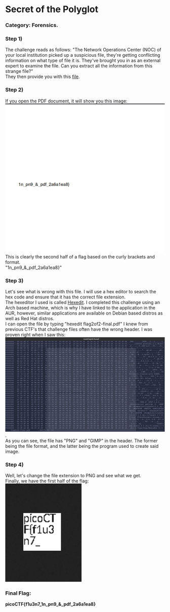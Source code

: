 # Secret of the Polyglot
### Category: Forensics.

### Step 1) 
The challenge reads as follows: "The Network Operations Center (NOC) of your local institution picked up a suspicious file, they're getting conflicting information on what type of file it is. They've brought you in as an external expert to examine the file. Can you extract all the information from this strange file?"  
They then provide you with this [file](flag2of2-final.pdf).  
### Step 2)
If you open the PDF document, it will show you this image: ![Pic of Document](screenshotOfPDF.png)  
This is clearly the second half of a flag based on the curly brackets and format.  
"1n_pn9_&_pdf_2a6a1ea8}"
### Step 3)
Let's see what is wrong with this file. I will use a hex editor to search the hex code and ensure that it has the correct file extension.   
The hexeditor I used is called [Hexedit](https://man.archlinux.org/man/hexedit.1.en). I completed this challenge using an Arch based machine, which is why I have linked to the application in the AUR, however, similar applications are available on Debian based distros as well as Red Hat distros.    
I can open the file by typing "hexedit flag2of2-final.pdf"
I knew from previous CTF's that challenge files often have the wrong header. I was proven right when I saw this: ![hexedit](hexedit.png).  
As you can see, the file has "PNG" and "GIMP" in the header. The former being the file format, and the latter being the program used to create said image.
### Step 4) 
Well, let's change the file extension to PNG and see what we get.  
Finally, we have the first half of the flag: ![flag](PolyglotFlag.png)  
### Final Flag:
**picoCTF{f1u3n7_1n_pn9_&_pdf_2a6a1ea8}**

